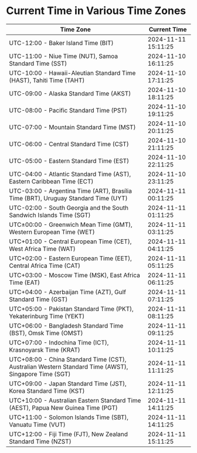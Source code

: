 # Current Time in Various Time Zones

| Time Zone | Current Time |
|-----------|--------------|
| UTC-12:00 - Baker Island Time (BIT) | 2024-11-11 15:11:25 |
| UTC-11:00 - Niue Time (NUT), Samoa Standard Time (SST) | 2024-11-10 16:11:25 |
| UTC-10:00 - Hawaii-Aleutian Standard Time (HAST), Tahiti Time (TAHT) | 2024-11-10 17:11:25 |
| UTC-09:00 - Alaska Standard Time (AKST) | 2024-11-10 18:11:25 |
| UTC-08:00 - Pacific Standard Time (PST) | 2024-11-10 19:11:25 |
| UTC-07:00 - Mountain Standard Time (MST) | 2024-11-10 20:11:25 |
| UTC-06:00 - Central Standard Time (CST) | 2024-11-10 21:11:25 |
| UTC-05:00 - Eastern Standard Time (EST) | 2024-11-10 22:11:25 |
| UTC-04:00 - Atlantic Standard Time (AST), Eastern Caribbean Time (ECT) | 2024-11-10 23:11:25 |
| UTC-03:00 - Argentina Time (ART), Brasília Time (BRT), Uruguay Standard Time (UYT) | 2024-11-11 00:11:25 |
| UTC-02:00 - South Georgia and the South Sandwich Islands Time (SGT) | 2024-11-11 01:11:25 |
| UTC±00:00 - Greenwich Mean Time (GMT), Western European Time (WET) | 2024-11-11 03:11:25 |
| UTC+01:00 - Central European Time (CET), West Africa Time (WAT) | 2024-11-11 04:11:25 |
| UTC+02:00 - Eastern European Time (EET), Central Africa Time (CAT) | 2024-11-11 05:11:25 |
| UTC+03:00 - Moscow Time (MSK), East Africa Time (EAT) | 2024-11-11 06:11:25 |
| UTC+04:00 - Azerbaijan Time (AZT), Gulf Standard Time (GST) | 2024-11-11 07:11:25 |
| UTC+05:00 - Pakistan Standard Time (PKT), Yekaterinburg Time (YEKT) | 2024-11-11 08:11:25 |
| UTC+06:00 - Bangladesh Standard Time (BST), Omsk Time (OMST) | 2024-11-11 09:11:25 |
| UTC+07:00 - Indochina Time (ICT), Krasnoyarsk Time (KRAT) | 2024-11-11 10:11:25 |
| UTC+08:00 - China Standard Time (CST), Australian Western Standard Time (AWST), Singapore Time (SGT) | 2024-11-11 11:11:25 |
| UTC+09:00 - Japan Standard Time (JST), Korea Standard Time (KST) | 2024-11-11 12:11:25 |
| UTC+10:00 - Australian Eastern Standard Time (AEST), Papua New Guinea Time (PGT) | 2024-11-11 14:11:25 |
| UTC+11:00 - Solomon Islands Time (SBT), Vanuatu Time (VUT) | 2024-11-11 14:11:25 |
| UTC+12:00 - Fiji Time (FJT), New Zealand Standard Time (NZST) | 2024-11-11 15:11:25 |

